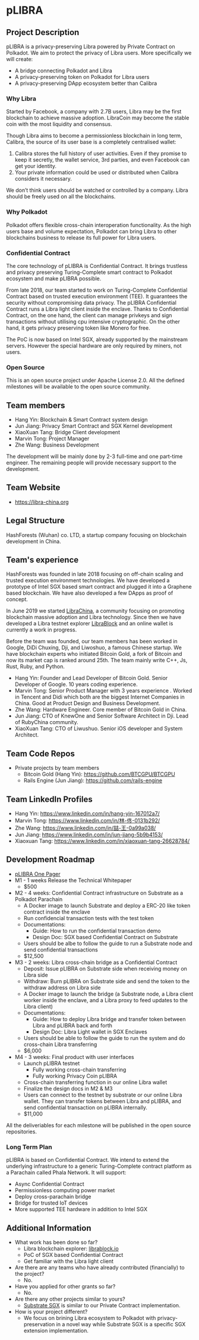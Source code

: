 # pLIBRA

## Project Description
pLIBRA is a privacy-preserving Libra powered by Private Contract on Polkadot. We aim to protect the privacy of Libra users. More specifically we will create:

- A bridge connecting Polkadot and Libra
- A privacy-preserving token on Polkadot for Libra users
- A privacy-preserving DApp ecosystem better than Calibra

### Why Libra

Started by Facebook, a company with 2.7B users, Libra may be the first blockchain to achieve massive adoption. LibraCoin may become the stable coin with the most liquidity and consensus.

Though Libra aims to become a permissionless blockchain in long term, Calibra, the source of its user base is a completely centralised wallet:

1. Calibra stores the full history of user activities. Even if they promise to keep it secretly, the wallet service, 3rd parties, and even Facebook can get your identity.
2. Your private information could be used or distributed when Calibra considers it necessary.

We don’t think users should be watched or controlled by a company. Libra should be freely used on all the blockchains.

### Why Polkadot

Polkadot offers flexible cross-chain interoperation functionality. As the high users base and volume expectation, Polkadot can bring Libra to other blockchains business to release its full power for Libra users.

### Confidential Contract

The core technology of pLIBRA is Confidential Contract. It brings trustless and privacy preserving Turing-Complete smart contract to Polkadot ecosystem and make pLIBRA possible.

From late 2018, our team started to work on Turing-Complete Confidential Contract based on trusted execution environment (TEE). It guarantees the security without compromising data privacy. The pLIBRA Confidential Contract runs a Libra light client inside the enclave. Thanks to Confidential Contract, on the one hand, the client can manage privkeys and sign transactions without utilising cpu intensive cryptographic. On the other hand, it gets privacy preserving token like Monero for free.

The PoC is now based on Intel SGX, already supported by the mainstream servers. However the special hardware are only required by miners, not users.

### Open Source

This is an open source project under Apache License 2.0. All the defined milestones will be available to the open source community.

## Team members
* Hang Yin: Blockchain & Smart Contract system design
* Jun Jiang: Privacy Smart Contract and SGX Kernel development
* XiaoXuan Tang: Bridge Client development
* Marvin Tong: Project Manager
* Zhe Wang: Business Development

The development will be mainly done by 2-3 full-time and one part-time engineer. The remaining people will provide necessary support to the development.

## Team Website	
* https://libra-china.org

## Legal Structure 
HashForests (Wuhan) co. LTD, a startup company focusing on blockchain development in China.

## Team's experience

HashForests was founded in late 2018 focusing on off-chain scaling and trusted execution environment technologies. We have developed a prototype of Intel SGX based smart contract and plugged it into a Graphene based blockchain. We have also developed a few DApps as proof of concept.

In June 2019 we started [LibraChina](https://libra-china.org), a community focusing on promoting blockchain massive adoption and Libra technology. Since then we have developed a Libra testnet explorer [LibraBlock](https://librablock.io) and an online wallet is currently a work in progress.

Before the team was founded, our team members has been worked in Google, DiDi Chuxing, Dji, and Liwoshuo, a famous Chinese startup. We have blockchain experts who initiated Bitcoin Gold, a fork of Bitcoin and now its market cap is ranked around 25th. The team mainly write C++, Js, Rust, Ruby, and Python.

* Hang Yin: Founder and Lead Developer of Bitcoin Gold. Senior Developer of Google. 10 years coding experience.
* Marvin Tong: Senior Product Manager with 3 years experience . Worked in Tencent and Didi which both are the biggest Internet Companies in China. Good at Product Design and Business Development.
* Zhe Wang: Hardware Engineer. Core member of Bitcoin Gold in China.
* Jun Jiang: CTO of KnewOne and Senior Software Architect in Dji. Lead of RubyChina community.
* XiaoXuan Tang: CTO of Liwushuo. Senior iOS developer and System Architect.


## Team Code Repos

- Private projects by team members
  - Bitcoin Gold (Hang Yin): https://github.com/BTCGPU/BTCGPU
  - Rails Engine (Jun Jiang): https://github.com/rails-engine

## Team LinkedIn Profiles
* Hang Yin: https://www.linkedin.com/in/hang-yin-167012a7/
* Marvin Tong: https://www.linkedin.com/in/林-佟-0131b292/
* Zhe Wang: https://www.linkedin.com/in/喆-王-0a99a038/
* Jun Jiang: https://www.linkedin.com/in/jun-jiang-5b9b4153/
* Xiaoxuan Tang: https://www.linkedin.com/in/xiaoxuan-tang-26628784/

## Development Roadmap

- [pLIBRA One Pager](https://docs.google.com/document/d/e/2PACX-1vRpkf-xvEwDSglNHMKI2J8qC7F4JiB7kLv5kOwO_mJzg-bYRL545_3JxWaM-0rCX_iyHDb68zk3Sw75/pub)
- M1 - 1 weeks Release the Technical Whitepaper
  - $500
- M2 - 4 weeks: Confidential Contract infrastructure on Substrate as a Polkadot Parachain
  - A Docker image to launch Substrate and deploy a ERC-20 like token contract inside the enclave
  - Run confidencial transaction tests with the test token
  - Documentations:
    - Guide: How to run the confidential transaction demo
    - Design Doc: SGX based Confidential Contract on Substrate
  - Users should be albe to follow the guide to run a Substrate node and send confidential transactions
  - $12,500
- M3 - 2 weeks: Libra cross-chain bridge as a Confidential Contract
  - Deposit: Issue pLIBRA on Substrate side when receiving money on Libra side
  - Withdraw: Burn pLIBRA on Substrate side and send the token to the withdraw address on Libra side
  - A Docker image to launch the bridge (a Substrate node, a Libra client worker inside the enclave, and a Libra proxy to feed updates to the Libra client)
  - Documentations:
    - Guide: How to deploy Libra bridge and transfer token between Libra and pLIBRA back and forth
    - Design Doc: Libra Light wallet in SGX Enclaves
  - Users should be able to follow the guide to run the system and do cross-chain Libra transferring
  - $6,000
- M4 - 3 weeks: Final product with user interfaces
  - Launch pLIBRA testnet
    - Fully working cross-chain transferring
    - Fully working Privacy Coin pLIBRA
  - Cross-chain transferring function in our online Libra wallet
  - Finalize the design docs in M2 & M3
  - Users can connect to the testnet by substrate or our online Libra wallet. They can transfer tokens between Libra and pLIBRA, and send confidential transaction on pLIBRA internally.
  - $11,000

All the deliveriables for each milestone will be published in the open source repositories.

### Long Term Plan
pLIBRA is based on Confidential Contract. We intend to extend the underlying infrastructure to a generic Turing-Complete contract platform as a Parachain called Phala Network. It will support:

- Async Confidential Contract
- Permissionless computing power market
- Deploy cross-parachain bridge
- Bridge for trusted IoT devices
- More supported TEE hardware in addition to Intel SGX


## Additional Information

* What work has been done so far?
  * Libra blockchain explorer: [librablock.io](https://librablock.io)
  * PoC of SGX based Confidential Contract
  * Get familiar with the Libra light client
* Are there are any teams who have already contributed (financially) to the project?
  * No.
* Have you applied for other grants so far?
  * No.
* Are there any other projects similar to yours?
  * [Substrate SGX](https://github.com/libra-china-org/Web3-collaboration/blob/master/grants/speculative/substrate_sgx_proposal.md) is similar to our Private Contract implementation.
* How is your project different?
  * We focus on brining Libra ecosystem to Polkadot with privacy-preservation in a novel way while Substrate SGX is a specific SGX extension implementation.
